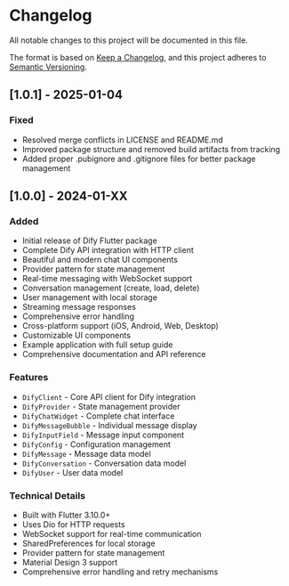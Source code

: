 # Changelog

All notable changes to this project will be documented in this file.

The format is based on [Keep a Changelog](https://keepachangelog.com/en/1.0.0/),
and this project adheres to [Semantic Versioning](https://semver.org/spec/v2.0.0.html).

## [1.0.1] - 2025-01-04

### Fixed
- Resolved merge conflicts in LICENSE and README.md
- Improved package structure and removed build artifacts from tracking
- Added proper .pubignore and .gitignore files for better package management

## [1.0.0] - 2024-01-XX

### Added
- Initial release of Dify Flutter package
- Complete Dify API integration with HTTP client
- Beautiful and modern chat UI components
- Provider pattern for state management
- Real-time messaging with WebSocket support
- Conversation management (create, load, delete)
- User management with local storage
- Streaming message responses
- Comprehensive error handling
- Cross-platform support (iOS, Android, Web, Desktop)
- Customizable UI components
- Example application with full setup guide
- Comprehensive documentation and API reference

### Features
- `DifyClient` - Core API client for Dify integration
- `DifyProvider` - State management provider
- `DifyChatWidget` - Complete chat interface
- `DifyMessageBubble` - Individual message display
- `DifyInputField` - Message input component
- `DifyConfig` - Configuration management
- `DifyMessage` - Message data model
- `DifyConversation` - Conversation data model
- `DifyUser` - User data model

### Technical Details
- Built with Flutter 3.10.0+
- Uses Dio for HTTP requests
- WebSocket support for real-time communication
- SharedPreferences for local storage
- Provider pattern for state management
- Material Design 3 support
- Comprehensive error handling and retry mechanisms 